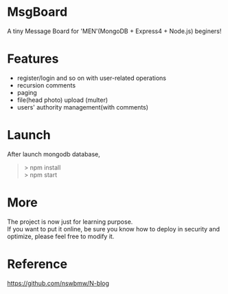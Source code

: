 # MsgBoard
A tiny Message Board for 'MEN'(MongoDB + Express4 + Node.js) beginers!

# Features
* register/login and so on with user-related operations
* recursion comments 
* paging
* file(head photo) upload (multer)
* users' authority management(with comments) 

# Launch
After launch mongodb database,
>\> npm install   
>\> npm start

# More
The project is now just for learning purpose.   
If you want to put it online, be sure you know how to deploy in security and optimize, please feel free to modify it.

# Reference
https://github.com/nswbmw/N-blog
